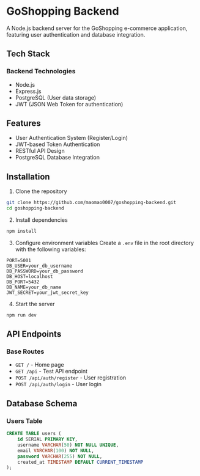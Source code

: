 # GoShopping Backend

A Node.js backend server for the GoShopping e-commerce application, featuring user authentication and database integration.

## Tech Stack

### Backend Technologies
- Node.js
- Express.js
- PostgreSQL (User data storage)
- JWT (JSON Web Token for authentication)

## Features

- User Authentication System (Register/Login)
- JWT-based Token Authentication
- RESTful API Design
- PostgreSQL Database Integration

## Installation

1. Clone the repository
```bash
git clone https://github.com/maomao0007/goshopping-backend.git
cd goshopping-backend
```

2. Install dependencies
```bash
npm install
```

3. Configure environment variables
Create a `.env` file in the root directory with the following variables:
```
PORT=5001
DB_USER=your_db_username
DB_PASSWORD=your_db_password
DB_HOST=localhost  
DB_PORT=5432          
DB_NAME=your_db_name
JWT_SECRET=your_jwt_secret_key
```

4. Start the server
```bash
npm run dev
```

## API Endpoints

### Base Routes
- `GET /` - Home page
- `GET /api` - Test API endpoint
- `POST /api/auth/register` - User registration
- `POST /api/auth/login` - User login

## Database Schema

### Users Table
```sql
CREATE TABLE users (
    id SERIAL PRIMARY KEY,
    username VARCHAR(50) NOT NULL UNIQUE,
    email VARCHAR(100) NOT NULL,
    password VARCHAR(255) NOT NULL,
    created_at TIMESTAMP DEFAULT CURRENT_TIMESTAMP
);
```
